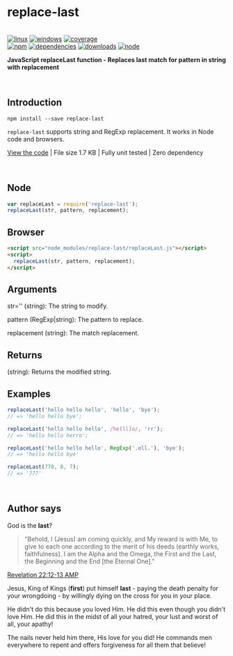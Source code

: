 # replace-last

<br>[![linux](https://img.shields.io/travis/danday74/replace-last/master.svg?label=linux)](https://travis-ci.org/danday74/replace-last)
[![windows](https://img.shields.io/appveyor/ci/danday74/replace-last/master.svg?label=windows)](https://ci.appveyor.com/project/danday74/replace-last)
[![coverage](https://coveralls.io/repos/github/danday74/replace-last/badge.svg)](https://coveralls.io/github/danday74/replace-last)
<br>[![npm](https://img.shields.io/npm/v/replace-last.svg)](https://www.npmjs.com/package/replace-last)
[![dependencies](https://david-dm.org/danday74/replace-last/status.svg)](https://david-dm.org/danday74/replace-last)
[![downloads](https://img.shields.io/npm/dm/replace-last.svg)](https://www.npmjs.com/package/replace-last)
[![node](https://img.shields.io/node/v/replace-last.svg)](https://www.npmjs.com/package/replace-last)

**JavaScript replaceLast function - Replaces last match for pattern in string with replacement**



<br>

## Introduction

`npm install --save replace-last`

`replace-last` supports string and RegExp replacement. It works in Node code and browsers.

[View the code](js/replaceLast.js) | File size 1.7 KB | Fully unit tested | Zero dependency



<br>

## Node

```javascript 1.5
var replaceLast = require('replace-last');
replaceLast(str, pattern, replacement);
```

## Browser

```html
<script src="node_modules/replace-last/replaceLast.js"></script>
<script>
  replaceLast(str, pattern, replacement);
</script>
```

## Arguments

str='' (string): The string to modify.

pattern (RegExp|string): The pattern to replace.

replacement (string): The match replacement.

## Returns

(string): Returns the modified string.

## Examples

```javascript 1.5
replaceLast('hello hello hello', 'hello', 'bye');
// => 'hello hello bye';

replaceLast('hello hello hello', /he(ll)o/, 'rr');
// => 'hello hello herro';

replaceLast('hello hello hello', RegExp('.ell.'), 'bye');
// => 'hello hello bye'

replaceLast(778, 8, 7);
// => '777'
```



<br>

## Author says

God is the **last**?

> "Behold, I (Jesus) am coming quickly, and My reward is with Me, to give to each one according to the merit of his deeds (earthly works, faithfulness).
> I am the Alpha and the Omega, the First and the Last, the Beginning and the End [the Eternal One]."

[Revelation 22:12-13 AMP](https://www.bible.com/en-GB/bible/1588/REV.22.12-13.amp "Jesus loves you")

Jesus, King of Kings (**first**) put himself **last** - paying the death penalty for your wrongdoing - by willingly dying on the cross for you in your place.

He didn't do this because you loved Him. He did this even though you didn't love Him. He did this in the midst of all your hatred, your lust and worst of all, your apathy!

The nails never held him there, His love for you did! He commands men everywhere to repent and offers forgiveness for all them that believe!



<br><br><br>

